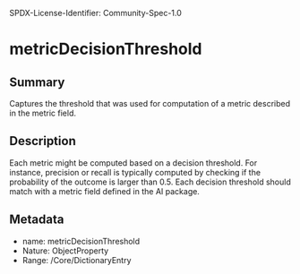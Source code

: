SPDX-License-Identifier: Community-Spec-1.0

# metricDecisionThreshold

## Summary

Captures the threshold that was used for computation of a metric described in the metric field.

## Description

Each metric might be computed based on a decision threshold.
For instance, precision or recall is typically computed by checking
if the probability of the outcome is larger than 0.5.
Each decision threshold should match with a metric field defined in the AI package.

## Metadata

- name: metricDecisionThreshold
- Nature: ObjectProperty
- Range: /Core/DictionaryEntry
